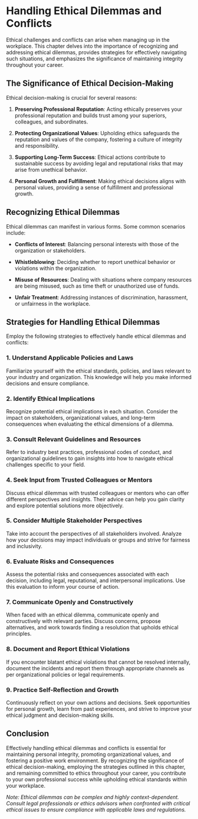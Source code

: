 Handling Ethical Dilemmas and Conflicts
==================================================

Ethical challenges and conflicts can arise when managing up in the workplace. This chapter delves into the importance of recognizing and addressing ethical dilemmas, provides strategies for effectively navigating such situations, and emphasizes the significance of maintaining integrity throughout your career.

The Significance of Ethical Decision-Making
-------------------------------------------

Ethical decision-making is crucial for several reasons:

1. **Preserving Professional Reputation**: Acting ethically preserves your professional reputation and builds trust among your superiors, colleagues, and subordinates.

2. **Protecting Organizational Values**: Upholding ethics safeguards the reputation and values of the company, fostering a culture of integrity and responsibility.

3. **Supporting Long-Term Success**: Ethical actions contribute to sustainable success by avoiding legal and reputational risks that may arise from unethical behavior.

4. **Personal Growth and Fulfillment**: Making ethical decisions aligns with personal values, providing a sense of fulfillment and professional growth.

Recognizing Ethical Dilemmas
----------------------------

Ethical dilemmas can manifest in various forms. Some common scenarios include:

* **Conflicts of Interest**: Balancing personal interests with those of the organization or stakeholders.

* **Whistleblowing**: Deciding whether to report unethical behavior or violations within the organization.

* **Misuse of Resources**: Dealing with situations where company resources are being misused, such as time theft or unauthorized use of funds.

* **Unfair Treatment**: Addressing instances of discrimination, harassment, or unfairness in the workplace.

Strategies for Handling Ethical Dilemmas
----------------------------------------

Employ the following strategies to effectively handle ethical dilemmas and conflicts:

### 1. **Understand Applicable Policies and Laws**

Familiarize yourself with the ethical standards, policies, and laws relevant to your industry and organization. This knowledge will help you make informed decisions and ensure compliance.

### 2. **Identify Ethical Implications**

Recognize potential ethical implications in each situation. Consider the impact on stakeholders, organizational values, and long-term consequences when evaluating the ethical dimensions of a dilemma.

### 3. **Consult Relevant Guidelines and Resources**

Refer to industry best practices, professional codes of conduct, and organizational guidelines to gain insights into how to navigate ethical challenges specific to your field.

### 4. **Seek Input from Trusted Colleagues or Mentors**

Discuss ethical dilemmas with trusted colleagues or mentors who can offer different perspectives and insights. Their advice can help you gain clarity and explore potential solutions more objectively.

### 5. **Consider Multiple Stakeholder Perspectives**

Take into account the perspectives of all stakeholders involved. Analyze how your decisions may impact individuals or groups and strive for fairness and inclusivity.

### 6. **Evaluate Risks and Consequences**

Assess the potential risks and consequences associated with each decision, including legal, reputational, and interpersonal implications. Use this evaluation to inform your course of action.

### 7. **Communicate Openly and Constructively**

When faced with an ethical dilemma, communicate openly and constructively with relevant parties. Discuss concerns, propose alternatives, and work towards finding a resolution that upholds ethical principles.

### 8. **Document and Report Ethical Violations**

If you encounter blatant ethical violations that cannot be resolved internally, document the incidents and report them through appropriate channels as per organizational policies or legal requirements.

### 9. **Practice Self-Reflection and Growth**

Continuously reflect on your own actions and decisions. Seek opportunities for personal growth, learn from past experiences, and strive to improve your ethical judgment and decision-making skills.

Conclusion
----------

Effectively handling ethical dilemmas and conflicts is essential for maintaining personal integrity, promoting organizational values, and fostering a positive work environment. By recognizing the significance of ethical decision-making, employing the strategies outlined in this chapter, and remaining committed to ethics throughout your career, you contribute to your own professional success while upholding ethical standards within your workplace.

*Note: Ethical dilemmas can be complex and highly context-dependent. Consult legal professionals or ethics advisors when confronted with critical ethical issues to ensure compliance with applicable laws and regulations.*
